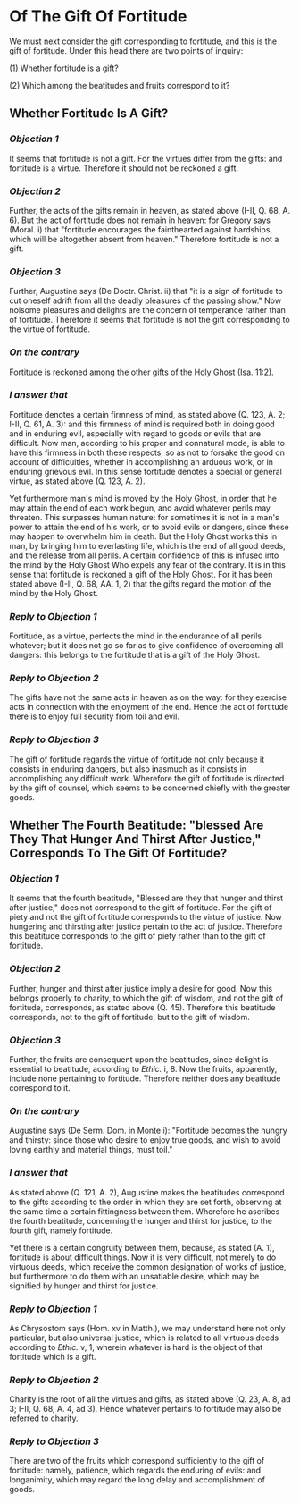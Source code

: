 # Of The Gift Of Fortitude

We must next consider the gift corresponding to fortitude, and this
is the gift of fortitude. Under this head there are two points of
inquiry:

(1) Whether fortitude is a gift?

(2) Which among the beatitudes and fruits correspond to it?


## Whether Fortitude Is A Gift?

### *Objection 1*
It seems that fortitude is not a gift. For the virtues
differ from the gifts: and fortitude is a virtue. Therefore it should
not be reckoned a gift.

### *Objection 2*
Further, the acts of the gifts remain in heaven, as stated
above (I-II, Q. 68, A. 6). But the act of fortitude does not remain
in heaven: for Gregory says (Moral. i) that "fortitude encourages the
fainthearted against hardships, which will be altogether absent from
heaven." Therefore fortitude is not a gift.

### *Objection 3*
Further, Augustine says (De Doctr. Christ. ii) that "it is a
sign of fortitude to cut oneself adrift from all the deadly pleasures
of the passing show." Now noisome pleasures and delights are the
concern of temperance rather than of fortitude. Therefore it seems
that fortitude is not the gift corresponding to the virtue of
fortitude.

### *On the contrary*
Fortitude is reckoned among the other gifts of the
Holy Ghost (Isa. 11:2).

### *I answer that*
Fortitude denotes a certain firmness of mind, as
stated above (Q. 123, A. 2; I-II, Q. 61, A. 3): and this firmness of
mind is required both in doing good and in enduring evil, especially
with regard to goods or evils that are difficult. Now man, according
to his proper and connatural mode, is able to have this firmness in
both these respects, so as not to forsake the good on account of
difficulties, whether in accomplishing an arduous work, or in
enduring grievous evil. In this sense fortitude denotes a special or
general virtue, as stated above (Q. 123, A. 2).

Yet furthermore man's mind is moved by the Holy Ghost, in order that
he may attain the end of each work begun, and avoid whatever perils
may threaten. This surpasses human nature: for sometimes it is not in
a man's power to attain the end of his work, or to avoid evils or
dangers, since these may happen to overwhelm him in death. But the
Holy Ghost works this in man, by bringing him to everlasting life,
which is the end of all good deeds, and the release from all perils.
A certain confidence of this is infused into the mind by the Holy
Ghost Who expels any fear of the contrary. It is in this sense that
fortitude is reckoned a gift of the Holy Ghost. For it has been
stated above (I-II, Q. 68, AA. 1, 2) that the gifts regard the motion
of the mind by the Holy Ghost.

### *Reply to Objection 1*
Fortitude, as a virtue, perfects the mind in the
endurance of all perils whatever; but it does not go so far as to
give confidence of overcoming all dangers: this belongs to the
fortitude that is a gift of the Holy Ghost.

### *Reply to Objection 2*
The gifts have not the same acts in heaven as on the
way: for they exercise acts in connection with the enjoyment of the
end. Hence the act of fortitude there is to enjoy full security from
toil and evil.

### *Reply to Objection 3*
The gift of fortitude regards the virtue of fortitude
not only because it consists in enduring dangers, but also inasmuch
as it consists in accomplishing any difficult work. Wherefore the
gift of fortitude is directed by the gift of counsel, which seems to
be concerned chiefly with the greater goods.

## Whether The Fourth Beatitude: "blessed Are They That Hunger And Thirst After Justice," Corresponds To The Gift Of Fortitude?

### *Objection 1*
It seems that the fourth beatitude, "Blessed are they
that hunger and thirst after justice," does not correspond to the
gift of fortitude. For the gift of piety and not the gift of
fortitude corresponds to the virtue of justice. Now hungering and
thirsting after justice pertain to the act of justice. Therefore this
beatitude corresponds to the gift of piety rather than to the gift of
fortitude.

### *Objection 2*
Further, hunger and thirst after justice imply a desire for
good. Now this belongs properly to charity, to which the gift of
wisdom, and not the gift of fortitude, corresponds, as stated above
(Q. 45). Therefore this beatitude corresponds, not to the gift of
fortitude, but to the gift of wisdom.

### *Objection 3*
Further, the fruits are consequent upon the beatitudes, since
delight is essential to beatitude, according to _Ethic._ i, 8. Now
the fruits, apparently, include none pertaining to fortitude.
Therefore neither does any beatitude correspond to it.

### *On the contrary*
Augustine says (De Serm. Dom. in Monte i):
"Fortitude becomes the hungry and thirsty: since those who desire to
enjoy true goods, and wish to avoid loving earthly and material
things, must toil."

### *I answer that*
As stated above (Q. 121, A. 2), Augustine makes the
beatitudes correspond to the gifts according to the order in which
they are set forth, observing at the same time a certain fittingness
between them. Wherefore he ascribes the fourth beatitude, concerning
the hunger and thirst for justice, to the fourth gift, namely
fortitude.

Yet there is a certain congruity between them, because, as stated (A.
1), fortitude is about difficult things. Now it is very difficult,
not merely to do virtuous deeds, which receive the common designation
of works of justice, but furthermore to do them with an unsatiable
desire, which may be signified by hunger and thirst for justice.

### *Reply to Objection 1*
As Chrysostom says (Hom. xv in Matth.), we may
understand here not only particular, but also universal justice,
which is related to all virtuous deeds according to _Ethic._ v, 1,
wherein whatever is hard is the object of that fortitude which is a
gift.

### *Reply to Objection 2*
Charity is the root of all the virtues and gifts, as
stated above (Q. 23, A. 8, ad 3; I-II, Q. 68, A. 4, ad 3). Hence
whatever pertains to fortitude may also be referred to charity.

### *Reply to Objection 3*
There are two of the fruits which correspond
sufficiently to the gift of fortitude: namely, patience, which
regards the enduring of evils: and longanimity, which may regard
the long delay and accomplishment of goods.

